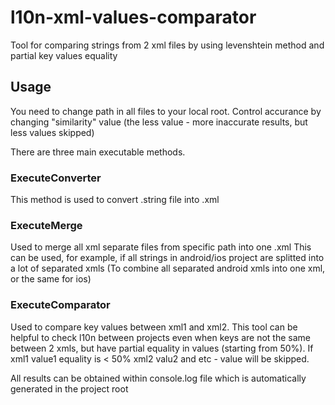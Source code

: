 # l10n-xml-values-comparator
Tool for comparing strings  from 2 xml files by using levenshtein method and partial key values equality

## Usage
You need to change path in all files to your local root.
Control accurance by changing "similarity" value (the less value - more inaccurate results, but less values skipped)

There are three main executable methods.

### ExecuteConverter
This method is used to convert .string file into .xml

### ExecuteMerge
Used to merge all xml separate files from specific path into one .xml
This can be used, for example, if all strings in android/ios project are splitted into a lot of separated xmls (To combine all separated android xmls into one xml, or the same for ios)

### ExecuteComparator
Used to compare key values between xml1 and xml2.
This tool can be helpful to check l10n between projects even when keys are not the same between 2 xmls, but have partial equality in values (starting from 50%). 
If xml1 value1 equality is < 50% xml2 valu2 and etc - value will be skipped.

All results can be obtained within console.log file which is automatically generated in the project root

